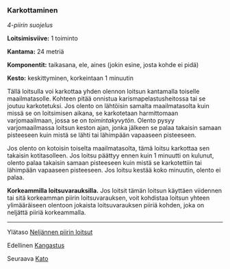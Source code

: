### Karkottaminen

*4-piirin suojelus*

**Loitsimisviive:** 1 toiminto

**Kantama:** 24 metriä

**Komponentit:** taikasana, ele, aines (jokin esine, josta kohde ei pidä)

**Kesto:** keskittyminen, korkeintaan 1 minuutin

Tällä loitsulla voi karkottaa yhden olennon loitsun kantamalla toiselle maailmatasolle. Kohteen pitää onnistua karismapelastusheitossa tai se joutuu karkotetuksi. Jos olento on lähtöisin samalta maailmatasolta kuin missä se on loitsimisen aikana, se karkotetaan harmittomaan varjomaailmaan, jossa se on *toimintakyvytön*. Olento pysyy varjomaailmassa loitsun keston ajan, jonka jälkeen se palaa takaisin samaan pisteeseen kuin mistä se lähti tai lähimpään vapaaseen pisteeseen.

Jos olento on kotoisin toiselta maailmatasolta, tämä loitsu karkottaa sen takaisin kotitasolleen. Jos loitsu päättyy ennen kuin 1 minuutti on kulunut, olento palaa takaisin samaan pisteeseen kuin mistä se karkotettiin tai lähimpään vapaaseen pisteeseen. Jos loitsu kestää koko minuutin, olento ei palaa.

**Korkeammilla loitsuvarauksilla.** Jos loitsit tämän loitsun käyttäen viidennen tai sitä korkeamman piirin loitsuvarauksen, voit kohdistaa loitsun yhteen ylimääräiseen olentoon jokaista loitsuvarauksen piiriä kohden, joka on neljättä piiriä korkeammalla.

----

Ylätaso [Neljännen piirin loitsut](4_piirin_loitsut)

Edellinen [Kangastus](Kangastus)

Seuraava [Kato](Kato)
